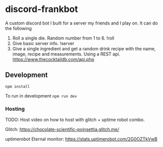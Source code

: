# discord-frankbot

A custom discord bot I built for a server my friends and I play on. It can do the following

1. Roll a single die. Random number from 1 to 6. !roll
2. Give basic server info. !server
3. Give a single ingredient and get a random drink recipe with the name, image, recipe and measurements. Using a REST api. https://www.thecocktaildb.com/api.php




## Development
`npm install`

To run in development
`npm run dev`

### Hosting
TODO: Host video on how to host with glitch + uptime robot combo.

Glitch: https://chocolate-scientific-poinsettia.glitch.me/

uptimerobot Eternal monitor: https://stats.uptimerobot.com/2G0OZTkVwB
